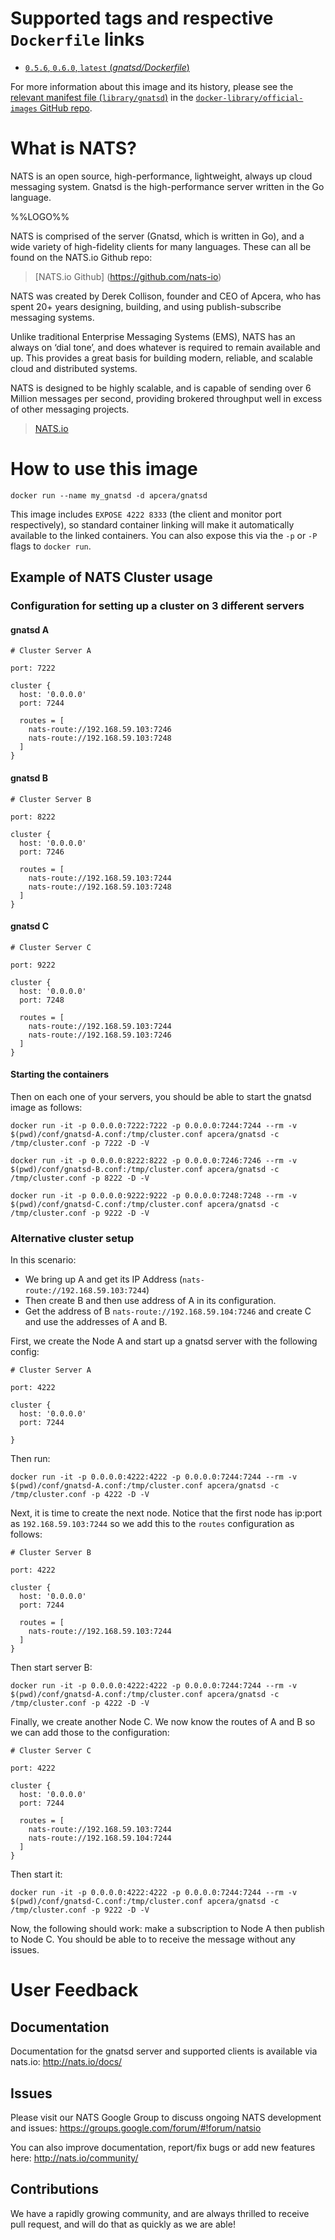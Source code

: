 # Supported tags and respective `Dockerfile` links

-	[`0.5.6`, `0.6.0`, `latest` (*gnatsd/Dockerfile*)](https://github.com/nats-io/gnatsd/blob/v0.6.0/docker/Dockerfile)

For more information about this image and its history, please see the [relevant manifest file (`library/gnatsd`)](https://github.com/docker-library/official-images/blob/master/library/gnatsd) in the [`docker-library/official-images` GitHub repo](https://github.com/docker-library/official-images).


# What is NATS?

NATS is an open source, high-performance, lightweight, always up cloud messaging system. Gnatsd is the high-performance server written in the Go language.

%%LOGO%%

NATS is comprised of the server (Gnatsd, which is written in Go), and a wide variety of high-fidelity clients for many languages. These can all be found on the NATS.io Github repo:

>[NATS.io Github] (https://github.com/nats-io)

NATS was created by Derek Collison, founder and CEO of Apcera, who has spent 20+ years designing, building, and using publish-subscribe messaging systems. 

Unlike traditional Enterprise Messaging Systems (EMS), NATS has an always on ‘dial tone’, and does whatever is required to remain available and up. This provides a great basis for building modern, reliable, and scalable cloud and distributed systems. 

NATS is designed to be highly scalable, and is capable of sending over 6 Million messages per second, providing brokered throughput well in excess of other messaging projects.

> [NATS.io](http://www.nats.io)

# How to use this image

```
docker run --name my_gnatsd -d apcera/gnatsd
```

This image includes `EXPOSE 4222 8333` (the client and monitor port respectively), so standard container linking will make it automatically available to the linked containers. You can also expose this via the `-p` or `-P` flags to `docker run`.

## Example of NATS Cluster usage

### Configuration for setting up a cluster on 3 different servers

#### gnatsd A

```
# Cluster Server A

port: 7222

cluster {
  host: '0.0.0.0'
  port: 7244

  routes = [
    nats-route://192.168.59.103:7246
    nats-route://192.168.59.103:7248
  ]
}
```

#### gnatsd B

```
# Cluster Server B

port: 8222

cluster {
  host: '0.0.0.0'
  port: 7246

  routes = [
    nats-route://192.168.59.103:7244
    nats-route://192.168.59.103:7248
  ]
}
```

#### gnatsd C

```
# Cluster Server C

port: 9222

cluster {
  host: '0.0.0.0'
  port: 7248

  routes = [
    nats-route://192.168.59.103:7244
    nats-route://192.168.59.103:7246
  ]
}
```

#### Starting the containers

Then on each one of your servers, you should be able to start the gnatsd image as follows:

```
docker run -it -p 0.0.0.0:7222:7222 -p 0.0.0.0:7244:7244 --rm -v $(pwd)/conf/gnatsd-A.conf:/tmp/cluster.conf apcera/gnatsd -c /tmp/cluster.conf -p 7222 -D -V
```

```
docker run -it -p 0.0.0.0:8222:8222 -p 0.0.0.0:7246:7246 --rm -v $(pwd)/conf/gnatsd-B.conf:/tmp/cluster.conf apcera/gnatsd -c /tmp/cluster.conf -p 8222 -D -V
```

```
docker run -it -p 0.0.0.0:9222:9222 -p 0.0.0.0:7248:7248 --rm -v $(pwd)/conf/gnatsd-C.conf:/tmp/cluster.conf apcera/gnatsd -c /tmp/cluster.conf -p 9222 -D -V
```

### Alternative cluster setup

In this scenario:

- We bring up A and get its IP Address (`nats-route://192.168.59.103:7244`)
- Then create B and then use address of A in its configuration.
- Get the address of B `nats-route://192.168.59.104:7246` and create C and use the addresses of A and B.

First, we create the Node A and start up a gnatsd server with the following config:

```
# Cluster Server A

port: 4222

cluster {
  host: '0.0.0.0'
  port: 7244

}
```

Then run:

```
docker run -it -p 0.0.0.0:4222:4222 -p 0.0.0.0:7244:7244 --rm -v $(pwd)/conf/gnatsd-A.conf:/tmp/cluster.conf apcera/gnatsd -c /tmp/cluster.conf -p 4222 -D -V
```

Next, it is time to create the next node.  Notice that the first node has ip:port as `192.168.59.103:7244` so we add this to the `routes` configuration as follows:

```
# Cluster Server B

port: 4222

cluster {
  host: '0.0.0.0'
  port: 7244

  routes = [
    nats-route://192.168.59.103:7244
  ]
}
```

Then start server B:

```
docker run -it -p 0.0.0.0:4222:4222 -p 0.0.0.0:7244:7244 --rm -v $(pwd)/conf/gnatsd-A.conf:/tmp/cluster.conf apcera/gnatsd -c /tmp/cluster.conf -p 4222 -D -V
```

Finally, we create another Node C.  We now know the routes of A and B
so we can add those to the configuration:

```
# Cluster Server C

port: 4222

cluster {
  host: '0.0.0.0'
  port: 7244

  routes = [
    nats-route://192.168.59.103:7244
    nats-route://192.168.59.104:7244
  ]
}
```

Then start it:

```
docker run -it -p 0.0.0.0:4222:4222 -p 0.0.0.0:7244:7244 --rm -v $(pwd)/conf/gnatsd-C.conf:/tmp/cluster.conf apcera/gnatsd -c /tmp/cluster.conf -p 9222 -D -V
```

Now, the following should work:  make a subscription to Node A then publish to Node C.
You should be able to to receive the message without any issues.

# User Feedback

## Documentation

Documentation for the gnatsd server and supported clients is available via nats.io: http://nats.io/docs/

## Issues

Please visit our NATS Google Group to discuss ongoing NATS development and issues: https://groups.google.com/forum/#!forum/natsio

You can also improve documentation, report/fix bugs or add new features here: http://nats.io/community/

## Contributions

We have a rapidly growing community, and are always thrilled to receive pull request, and will do that as quickly as we are able!
